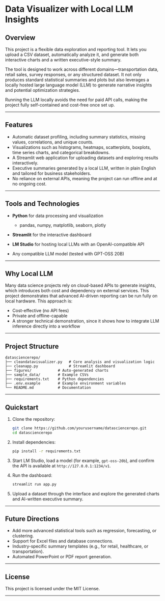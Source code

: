 # Data Visualizer with Local LLM Insights

## Overview

This project is a flexible data exploration and reporting tool. It lets you upload a CSV dataset, automatically analyze it, and generate both interactive charts and a written executive-style summary.

The tool is designed to work across different domains—transportation data, retail sales, survey responses, or any structured dataset. It not only produces standard statistical summaries and plots but also leverages a locally hosted large language model (LLM) to generate narrative insights and potential optimization strategies.

Running the LLM locally avoids the need for paid API calls, making the project fully self-contained and cost-free once set up.

---

## Features

* Automatic dataset profiling, including summary statistics, missing values, correlations, and unique counts.
* Visualizations such as histograms, heatmaps, scatterplots, boxplots, time series charts, and categorical breakdowns.
* A Streamlit web application for uploading datasets and exploring results interactively.
* Executive summaries generated by a local LLM, written in plain English and tailored for business stakeholders.
* No reliance on external APIs, meaning the project can run offline and at no ongoing cost.

---

## Tools and Technologies

* **Python** for data processing and visualization

  * pandas, numpy, matplotlib, seaborn, plotly
* **Streamlit** for the interactive dashboard
* **LM Studio** for hosting local LLMs with an OpenAI-compatible API
* Any compatible LLM model (tested with GPT-OSS 20B)

---

## Why Local LLM

Many data science projects rely on cloud-based APIs to generate insights, which introduces both cost and dependency on external services. This project demonstrates that advanced AI-driven reporting can be run fully on local hardware. This approach is:

* Cost-effective (no API fees)
* Private and offline-capable
* A stronger technical demonstration, since it shows how to integrate LLM inference directly into a workflow

---

## Project Structure

```
datasciencerepo/
├── cleandatavisualizer.py   # Core analysis and visualization logic
├── cleanapp.py              # Streamlit dashboard
├── figures/            # Auto-generated charts
├── sample_data/        # Example CSVs
├── requirements.txt    # Python dependencies
├── .env.example        # Example environment variables
└── README.md           # Documentation
```

---

## Quickstart

1. Clone the repository:

   ```bash
   git clone https://github.com/yourusername/datasciencerepo.git
   cd datasciencerepo
   ```

2. Install dependencies:

   ```bash
   pip install -r requirements.txt
   ```

3. Start LM Studio, load a model (for example, `gpt-oss-20b`), and confirm the API is available at `http://127.0.0.1:1234/v1`.

4. Run the dashboard:

   ```bash
   streamlit run app.py
   ```

5. Upload a dataset through the interface and explore the generated charts and AI-written executive summary.

---

## Future Directions

* Add more advanced statistical tools such as regression, forecasting, or clustering.
* Support for Excel files and database connections.
* Industry-specific summary templates (e.g., for retail, healthcare, or transportation).
* Automated PowerPoint or PDF report generation.

---

## License

This project is licensed under the MIT License.

---

